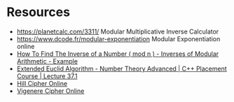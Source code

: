 # Resources
* https://planetcalc.com/3311/ Modular Multiplicative Inverse Calculator
* https://www.dcode.fr/modular-exponentiation Modular Exponentiation online
* [How To Find The Inverse of a Number ( mod n ) - Inverses of Modular Arithmetic - Example](https://www.youtube.com/watch?v=shaQZg8bqUM&ab_channel=LearnMathTutorials)
* [Extended Euclid Algorithm - Number Theory Advanced | C++ Placement Course | Lecture 37.1](https://www.youtube.com/watch?v=0oP6XLTI2tY&ab_channel=ApnaCollege)
* [Hill Cipher Online](https://www.dcode.fr/hill-cipher)
* [Vigenere Cipher Online](https://www.dcode.fr/vigenere-cipher)
